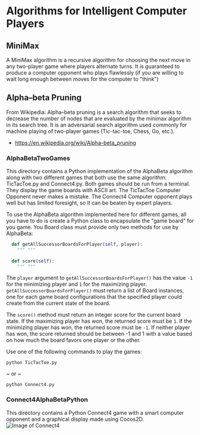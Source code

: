 # Algorithms for Intelligent Computer Players

## MiniMax
A MiniMax algorithm is a recursive algorithm for choosing the next move in any two-player game where players alternate turns. It is guaranteed to produce a computer opponent who plays flawlessly (if you are willing to wait long enough between moves for the computer to "think")

## Alpha–beta Pruning
From Wikipedia:
Alpha–beta pruning is a search algorithm that seeks to decrease the number of nodes that are evaluated by the minimax algorithm in its search tree. It is an adversarial search algorithm used commonly for machine playing of two-player games (Tic-tac-toe, Chess, Go, etc.).
- https://en.wikipedia.org/wiki/Alpha–beta_pruning

### AlphaBetaTwoGames
This directory contains a Python implementation of the AlphaBeta algorithm along with two different games that both use the same algorithm: TicTacToe.py and Connect4.py. Both games should be run from a terminal. They display the game boards with ASCII art. The TicTacToe Computer Opponent never makes a mistake. The Connect4 Computer opponent plays well but has limited foresight, so it can be beaten by expert players.

To use the AlphaBeta algorithm implemented here for different games, all you have to do is create a Python class to encapsulate the "game board" for you game. You Board class must provide only two methods for use by AlphaBeta:
```Python
  def getAllSuccessorBoardsForPlayer(self, player):
    """ """
    
  def score(self):
    """ """

```

The ```player``` argument to ```getAllSuccessorBoardsForPlayer()``` has the value ```-1``` for the minimizing player and ```1``` for the maximizing player. ```getAllSuccessorBoardsForPlayer()``` must return a list of Board instances, one for each game board configurations that the specified player could create from the current state of the board.

The ```score()``` method must return an integer score for the current board state. If the maximizing player has won, the returned score must be ```1```. If the minimizing player has won, the returned score must be ```-1```. If neither player has won, the score returned should be between -1 and 1 with a value based on how much the board favors one player or the other.

Use one of the following commands to play the games:
```console
python TicTacToe.py
```
  ~ or ~
```console
python Connect4.py
```
 
 ### Connect4AlphaBetaPython
 This directory contains a Python Connect4 game with a smart computer opponent and a graphical display made using Cocos2D.
 ![Image of Connect4](http://cdn.rawgit.com/erikbuck/GameAI/master/Connect4AlphaBetaPython/Connect4.png)
